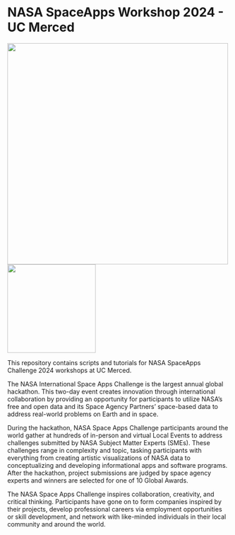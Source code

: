 # NASA SpaceApps Workshop 2024 -  UC Merced
<img src="https://github.com/jollygoodjacob/NASA_SpaceApps_Workshop_2024/blob/main/Space_Apps_Default_Logo.png" width= "500" />        <img src = "https://github.com/jollygoodjacob/NASA_SpaceApps_Workshop_2024/blob/main/UCM.png" width= "200" />

This repository contains scripts and tutorials for NASA SpaceApps Challenge 2024 workshops at UC Merced.

The NASA International Space Apps Challenge is the largest annual global hackathon. This two-day event creates innovation through international collaboration by providing an opportunity for participants to utilize NASA’s free and open data and its Space Agency Partners’ space-based data to address real-world problems on Earth and in space.

During the hackathon, NASA Space Apps Challenge participants around the world gather at hundreds of in-person and virtual Local Events to address challenges submitted by NASA Subject Matter Experts (SMEs). These challenges range in complexity and topic, tasking participants with everything from creating artistic visualizations of NASA data to conceptualizing and developing informational apps and software programs. After the hackathon, project submissions are judged by space agency experts and winners are selected for one of 10 Global Awards.

The NASA Space Apps Challenge inspires collaboration, creativity, and critical thinking. Participants have gone on to form companies inspired by their projects, develop professional careers via employment opportunities or skill development, and network with like-minded individuals in their local community and around the world.
